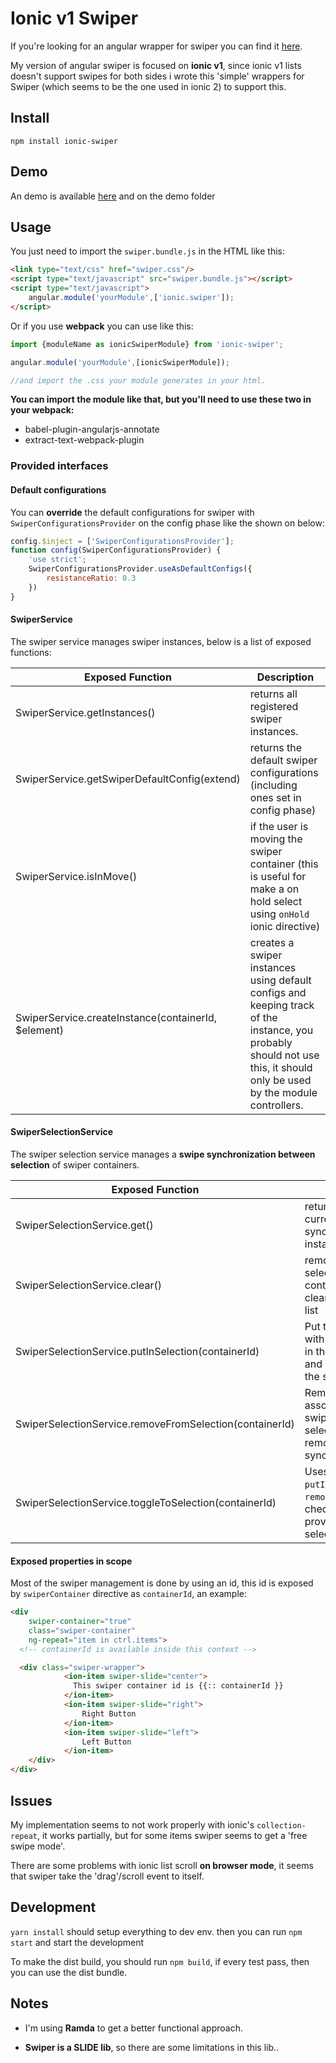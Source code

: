 # Ionic v1 Swiper

If you're looking for an angular wrapper for swiper you can find it [here](https://github.com/ksachdeva/angular-swiper).

My version of angular swiper is focused on **ionic v1**, since ionic v1 lists doesn't support swipes for both sides i wrote this
'simple' wrappers for Swiper (which seems to be the one used in ionic 2)
to support this.

## Install

`npm install ionic-swiper`

## Demo

An demo is available [here](https://grohden.github.io/ionicSwiper/) and on the demo folder

## Usage

You just need to import the `swiper.bundle.js` in  the HTML like this:
```html
<link type="text/css" href="swiper.css"/>
<script type="text/javascript" src="swiper.bundle.js"></script>
<script type="text/javascript">
    angular.module('yourModule',['ionic.swiper']);
</script>
```


Or if you use **webpack** you can use like this:
```javascript
import {moduleName as ionicSwiperModule} from 'ionic-swiper';

angular.module('yourModule',[ionicSwiperModule]);

//and import the .css your module generates in your html.
```

**You can import the module like that, but you'll need to use these two in your webpack:**
* babel-plugin-angularjs-annotate
*  extract-text-webpack-plugin

### Provided interfaces

#### Default configurations 

You can **override** the default configurations for swiper with 
`SwiperConfigurationsProvider` on the config phase 
like the shown on below:
```javascript
config.$inject = ['SwiperConfigurationsProvider'];
function config(SwiperConfigurationsProvider) {
    'use strict';
    SwiperConfigurationsProvider.useAsDefaultConfigs({
        resistanceRatio: 0.3
    })
}
```

#### SwiperService

The swiper service manages swiper instances, below is a list of exposed functions:

| Exposed Function                                    	| Description                                                                                                                                                             	|
|-----------------------------------------------------	|-------------------------------------------------------------------------------------------------------------------------------------------------------------------------	|
| SwiperService.getInstances()                        	| returns all registered swiper instances.                                                                                                                                	|
| SwiperService.getSwiperDefaultConfig(extend)        	| returns the default swiper configurations (including ones set in config phase)                                                                                          	|
| SwiperService.isInMove()                            	| if the user is moving the swiper container (this is useful for make a on hold select using `onHold` ionic directive)                                                    	|
| SwiperService.createInstance(containerId, $element) 	| creates a swiper instances using default configs and keeping track of the instance, you probably should not use this, it should only be used by the module controllers. 	|

#### SwiperSelectionService

The swiper selection service manages a **swipe synchronization between selection** of swiper containers.

| Exposed Function                                         	| Description                                                                                                  	|
|---------------------------------------------------------	|--------------------------------------------------------------------------------------------------------------	|
| SwiperSelectionService.get()                            	| returns all the current selection synchronized swiper instances                                              	|
| SwiperSelectionService.clear()                          	| removes all the selected instances controllers and clears the selected list                                  	|
| SwiperSelectionService.putInSelection(containerId)      	| Put the id associated with swiper instance in the selection list and synchronizes the swipe                   |
| SwiperSelectionService.removeFromSelection(containerId) 	| Removes the id associated with swiper instance from selection and remove swipe synchronization                |
| SwiperSelectionService.toggleToSelection(containerId)   	| Uses internally `putInSelection` and `removeFromSelection`, checking if the provided id is in selection list 	|

#### Exposed properties in scope

Most of the swiper management is done by using an id, this id is exposed by `swiperContainer` directive as `containerId`,
an example:
```html
<div 
    swiper-container="true"
    class="swiper-container" 
    ng-repeat="item in ctrl.items">
  <!-- containerId is available inside this context -->

  <div class="swiper-wrapper">
            <ion-item swiper-slide="center">
              This swiper container id is {{:: containerId }}
            </ion-item>
            <ion-item swiper-slide="right">
                Right Button
            </ion-item>
            <ion-item swiper-slide="left">
                Left Button
            </ion-item>
    </div>
</div>
```

## Issues

My implementation seems to not work properly with ionic's `collection-repeat`,
it works partially, but for some items swiper seems to get a 'free swipe mode'.

There are some problems with ionic list scroll **on browser mode**, it seems that swiper take the 'drag'/scroll event to itself.


## Development

`yarn install` should setup everything to dev env.
then you can run `npm start` and start the development

To make the dist build, you should run `npm build`, if every test pass,
then you can use the dist bundle.

## Notes

* I'm using **Ramda** to get a better functional approach.

* **Swiper is a SLIDE lib**, so there are some limitations in this lib..

